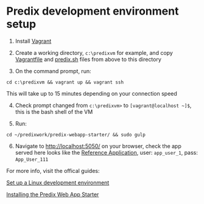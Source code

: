 # Predix development environment setup

1. Install [Vagrant](https://www.vagrantup.com/)

2. Create a working directory, `c:\predixvm` for example, and copy [Vagrantfile](https://raw.githubusercontent.com/quakesoft/PredixVagrant/master/Vagrantfile) and [predix.sh](https://raw.githubusercontent.com/quakesoft/PredixVagrant/master/predix.sh) files from above to this directory

3. On the command prompt, run:
```
cd c:\predixvm && vagrant up && vagrant ssh
```
This will take up to 15 minutes depending on your connection speed

4. Check prompt changed from `c:\predixvm>` to `[vagrant@localhost ~]$`, this is the bash shell of the VM

5. Run:
```
cd ~/predixwork/predix-webapp-starter/ && sudo gulp
```

6. Navigate to <http://localhost:5050/> on your browser, check the app served here looks like the [Reference Application](https://rmd-ref-app.run.aws-usw02-pr.ice.predix.io), user: `app_user_1`, pass: `App_User_111`

For more info, visit the offical guides:

[Set up a Linux development environment](https://www.predix.io/resources/tutorials/tutorial-details.html?tutorial_id=1557&tag=1607&journey=Development%20environment&resources=1466,1557,1574,1545)

[Installing the Predix Web App Starter](https://www.predix.io/resources/tutorials/tutorial-details.html?tutorial_id=2101&tag=2100&journey=Predix%20Web%20App%20Starter&resources=2101,1544,2225,1549,1736,2273)
